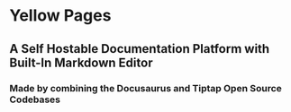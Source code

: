 # Yellow Pages
## A Self Hostable Documentation Platform with Built-In Markdown Editor
### Made by combining the Docusaurus and Tiptap Open Source Codebases

